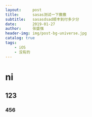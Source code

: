 ```yaml
---
layout:     post
title:      sasas测试一下撒撒
subtitle:   sasasdsad顺丰到付多少分
date:       2019-01-27
author:     张盛强
header-img: img/post-bg-universe.jpg
catalog: true
tags:
    - iOS
    - 没有的
---
```


# ni
## 123
### 456
